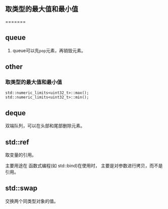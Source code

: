 ## 取类型的最大值和最小值
=======
## queue
1. queue可以先`pop`元素，再销毁元素。

## other
### 取类型的最大值和最小值

```
std::numeric_limits<uint32_t>::max();
std::numeric_limits<uint32_t>::min();
```
## deque
双端队列，可以在头部和尾部删除元素。


## std::ref

取变量的引用。

主要用途在 函数式编程(如 std::bind)在使用时， 主要是对参数进行拷贝，而不是引用。

## std::swap

交换两个同类型对象的值。
